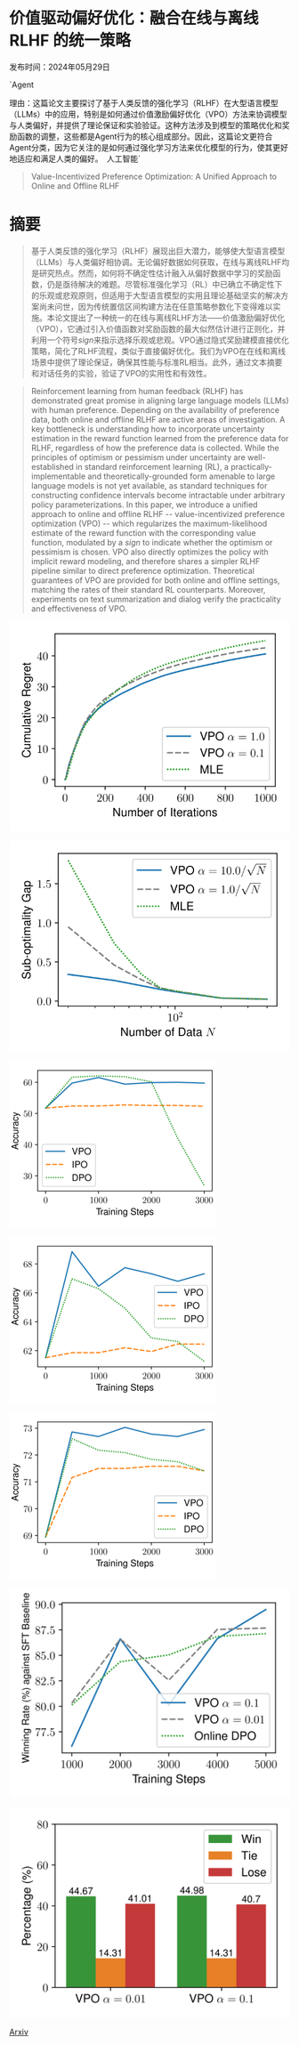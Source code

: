 # 价值驱动偏好优化：融合在线与离线 RLHF 的统一策略

发布时间：2024年05月29日

`Agent

理由：这篇论文主要探讨了基于人类反馈的强化学习（RLHF）在大型语言模型（LLMs）中的应用，特别是如何通过价值激励偏好优化（VPO）方法来协调模型与人类偏好，并提供了理论保证和实验验证。这种方法涉及到模型的策略优化和奖励函数的调整，这些都是Agent行为的核心组成部分。因此，这篇论文更符合Agent分类，因为它关注的是如何通过强化学习方法来优化模型的行为，使其更好地适应和满足人类的偏好。` `人工智能`

> Value-Incentivized Preference Optimization: A Unified Approach to Online and Offline RLHF

# 摘要

> 基于人类反馈的强化学习（RLHF）展现出巨大潜力，能够使大型语言模型（LLMs）与人类偏好相协调。无论偏好数据如何获取，在线与离线RLHF均是研究热点。然而，如何将不确定性估计融入从偏好数据中学习的奖励函数，仍是亟待解决的难题。尽管标准强化学习（RL）中已确立不确定性下的乐观或悲观原则，但适用于大型语言模型的实用且理论基础坚实的解决方案尚未问世，因为传统置信区间构建方法在任意策略参数化下变得难以实施。本论文提出了一种统一的在线与离线RLHF方法——价值激励偏好优化（VPO），它通过引入价值函数对奖励函数的最大似然估计进行正则化，并利用一个符号$\textit{sign}$来指示选择乐观或悲观。VPO通过隐式奖励建模直接优化策略，简化了RLHF流程，类似于直接偏好优化。我们为VPO在在线和离线场景中提供了理论保证，确保其性能与标准RL相当。此外，通过文本摘要和对话任务的实验，验证了VPO的实用性和有效性。

> Reinforcement learning from human feedback (RLHF) has demonstrated great promise in aligning large language models (LLMs) with human preference. Depending on the availability of preference data, both online and offline RLHF are active areas of investigation. A key bottleneck is understanding how to incorporate uncertainty estimation in the reward function learned from the preference data for RLHF, regardless of how the preference data is collected. While the principles of optimism or pessimism under uncertainty are well-established in standard reinforcement learning (RL), a practically-implementable and theoretically-grounded form amenable to large language models is not yet available, as standard techniques for constructing confidence intervals become intractable under arbitrary policy parameterizations.
  In this paper, we introduce a unified approach to online and offline RLHF -- value-incentivized preference optimization (VPO) -- which regularizes the maximum-likelihood estimate of the reward function with the corresponding value function, modulated by a $\textit{sign}$ to indicate whether the optimism or pessimism is chosen. VPO also directly optimizes the policy with implicit reward modeling, and therefore shares a simpler RLHF pipeline similar to direct preference optimization. Theoretical guarantees of VPO are provided for both online and offline settings, matching the rates of their standard RL counterparts. Moreover, experiments on text summarization and dialog verify the practicality and effectiveness of VPO.

![价值驱动偏好优化：融合在线与离线 RLHF 的统一策略](../../../paper_images/2405.19320/x1.png)

![价值驱动偏好优化：融合在线与离线 RLHF 的统一策略](../../../paper_images/2405.19320/x2.png)

![价值驱动偏好优化：融合在线与离线 RLHF 的统一策略](../../../paper_images/2405.19320/x3.png)

![价值驱动偏好优化：融合在线与离线 RLHF 的统一策略](../../../paper_images/2405.19320/x4.png)

![价值驱动偏好优化：融合在线与离线 RLHF 的统一策略](../../../paper_images/2405.19320/x5.png)

![价值驱动偏好优化：融合在线与离线 RLHF 的统一策略](../../../paper_images/2405.19320/x6.png)

![价值驱动偏好优化：融合在线与离线 RLHF 的统一策略](../../../paper_images/2405.19320/x7.png)

[Arxiv](https://arxiv.org/abs/2405.19320)